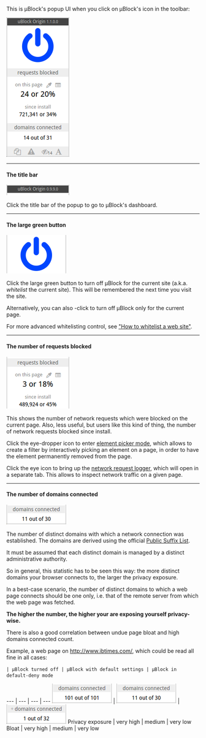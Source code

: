 This is µBlock's popup UI when you click on µBlock's icon in the toolbar:

![Popup UI](https://raw.githubusercontent.com/gorhill/uBlock/master/doc/img/popup-1.png)

***

#### The title bar

![Popup UI](https://raw.githubusercontent.com/gorhill/uBlock/master/doc/img/popup-1a.png)

Click the title bar of the popup to go to µBlock's dashboard.

***

#### The large green button

![Popup UI](https://raw.githubusercontent.com/gorhill/uBlock/master/doc/img/popup-1b.png)

Click the large green button to turn off µBlock for the current site (a.k.a. _whitelist_ the current site). This will be remembered the next time you visit the site.

Alternatively, you can also <Ctrl>-click to turn off µBlock only for the current page.

For more advanced whitelisting control, see ["How to whitelist a web site"](https://github.com/gorhill/uBlock/wiki/How-to-whitelist-a-web-site).

***

#### The number of requests blocked

![Popup UI](https://raw.githubusercontent.com/gorhill/uBlock/master/doc/img/popup-1c.png)

This shows the number of network requests which were blocked on the current page. Also, less useful, but users like this kind of thing, the number of network requests blocked since install.

Click the eye-dropper icon to enter [element picker mode](https://github.com/gorhill/uBlock/wiki/Element-picker), which allows to create a filter by interactively picking an element on a page, in order to have the element permanently removed from the page.

Click the eye icon to bring up the [network request logger](Quick-guide:-network-request-logger), which will open in a separate tab. This allows to inspect network traffic on a given page.

***

#### The number of domains connected

![Popup UI](https://raw.githubusercontent.com/gorhill/uBlock/master/doc/img/popup-1d.png)

The number of distinct domains with which a network connection was established. The domains are derived using the official [Public Suffix List](https://publicsuffix.org/).

It must be assumed that each distinct domain is managed by a distinct administrative authority.

So in general, this statistic has to be seen this way: the more distinct domains your browser connects to, the larger the privacy exposure.

In a best-case scenario, the number of distinct domains to which a web page connects should be one only, i.e. that of the remote server from which the web page was fetched.

**The higher the number, the higher your are exposing yourself privacy-wise.**

There is also a good correlation between undue page bloat and high domains connected count.

Example, a web page on <http://www.ibtimes.com/>, which could be read all fine in all cases:

    | µBlock turned off | µBlock with default settings | µBlock in default-deny mode
--- | --- | --- | ---
![Popup UI](https://raw.githubusercontent.com/gorhill/uBlock/master/doc/img/popup-1e.png) | ![Popup UI](https://raw.githubusercontent.com/gorhill/uBlock/master/doc/img/popup-1d.png) | ![Popup UI](https://raw.githubusercontent.com/gorhill/uBlock/master/doc/img/popup-1f.png)
Privacy exposure | very high | medium | very low
Bloat | very high | medium | very low